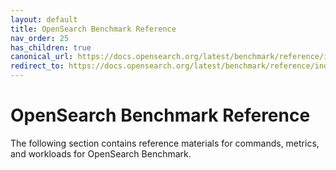 ```yaml
---
layout: default
title: OpenSearch Benchmark Reference
nav_order: 25
has_children: true
canonical_url: https://docs.opensearch.org/latest/benchmark/reference/index/
redirect_to: https://docs.opensearch.org/latest/benchmark/reference/index/
---
```


# OpenSearch Benchmark Reference

The following section contains reference materials for commands, metrics, and workloads for OpenSearch Benchmark.
